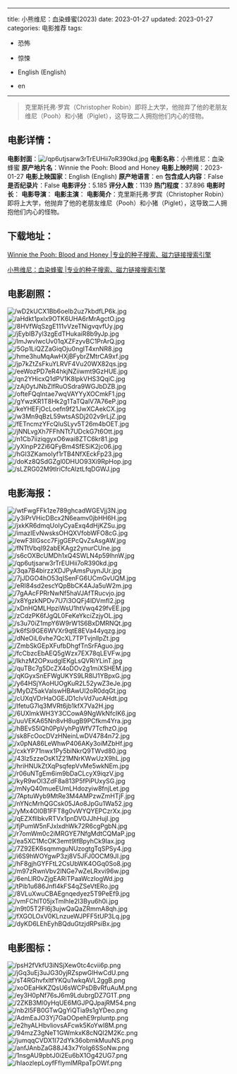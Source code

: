 
---
title: 小熊维尼：血染蜂蜜(2023)
date: 2023-01-27
updated: 2023-01-27
categories: 电影推荐
tags:
- 恐怖
- 惊悚

- English (English)
- en
---


> 克里斯托弗·罗宾（Christopher Robin）即将上大学，他抛弃了他的老朋友维尼（Pooh）和小猪（Piglet），这导致二人拥抱他们内心的怪物。

## **电影详情**：

**电影封面**：<img src="https://image.tmdb.org/t/p/w200/qp6utjsarw3rTrEUHii7oR390kd.jpg" alt="/qp6utjsarw3rTrEUHii7oR390kd.jpg" title="/qp6utjsarw3rTrEUHii7oR390kd.jpg">
**电影名称**：小熊维尼：血染蜂蜜
**原产地片名**：Winnie the Pooh: Blood and Honey
**电影上映时间**：2023-01-27
**电影上映国家**：English (English)
**原产地语言**：en
**包含成人内容**：False
**是否纪录片**：False
**电影评分**：5.185
**评分人数**：1139
**热门程度**：37.896
**电影时长**：
**电影导演**：
**电影主演**：
**电影简介**：克里斯托弗·罗宾（Christopher Robin）即将上大学，他抛弃了他的老朋友维尼（Pooh）和小猪（Piglet），这导致二人拥抱他们内心的怪物。

## **下载地址**：
[Winnie the Pooh: Blood and Honey |专业的种子搜索、磁力链接搜索引擎](https://movie.amd794.com:2083/?search=Winnie%20the%20Pooh%3A%20Blood%20and%20Honey&ordering=&mode=match_phrase&page_size=10&page=1)

[小熊维尼：血染蜂蜜 |专业的种子搜索、磁力链接搜索引擎](https://movie.amd794.com:2083/?search=%E5%B0%8F%E7%86%8A%E7%BB%B4%E5%B0%BC%EF%BC%9A%E8%A1%80%E6%9F%93%E8%9C%82%E8%9C%9C&ordering=&mode=match_phrase&page_size=10&page=1)
 

## **电影剧照**：
<img src="https://image.tmdb.org/t/p/original/wD2kUCX1Bb6oeIb2uz7kbdfLP6k.jpg" alt="/wD2kUCX1Bb6oeIb2uz7kbdfLP6k.jpg" title="/wD2kUCX1Bb6oeIb2uz7kbdfLP6k.jpg"><img src="https://image.tmdb.org/t/p/original/aHdkt1pxlx9OTK6UHA6rMrAgctO.jpg" alt="/aHdkt1pxlx9OTK6UHA6rMrAgctO.jpg" title="/aHdkt1pxlx9OTK6UHA6rMrAgctO.jpg"><img src="https://image.tmdb.org/t/p/original/8HVfWqSzgE111vVzeTNigvqvfUy.jpg" alt="/8HVfWqSzgE111vVzeTNigvqvfUy.jpg" title="/8HVfWqSzgE111vVzeTNigvqvfUy.jpg"><img src="https://image.tmdb.org/t/p/original/jEybIB7yl3zgEdTHukaiR8b9yJp.jpg" alt="/jEybIB7yl3zgEdTHukaiR8b9yJp.jpg" title="/jEybIB7yl3zgEdTHukaiR8b9yJp.jpg"><img src="https://image.tmdb.org/t/p/original/lmJwvlwcUv01qXZFzyvBC1PrArQ.jpg" alt="/lmJwvlwcUv01qXZFzyvBC1PrArQ.jpg" title="/lmJwvlwcUv01qXZFzyvBC1PrArQ.jpg"><img src="https://image.tmdb.org/t/p/original/5Gp1LiQZZaGiqOju0ngIT4xnNR8.jpg" alt="/5Gp1LiQZZaGiqOju0ngIT4xnNR8.jpg" title="/5Gp1LiQZZaGiqOju0ngIT4xnNR8.jpg"><img src="https://image.tmdb.org/t/p/original/hme3huMqAwHXjBFybrZMtrCA9xf.jpg" alt="/hme3huMqAwHXjBFybrZMtrCA9xf.jpg" title="/hme3huMqAwHXjBFybrZMtrCA9xf.jpg"><img src="https://image.tmdb.org/t/p/original/jp7kZtZsFkuYLRVF4Vu20WX82qs.jpg" alt="/jp7kZtZsFkuYLRVF4Vu20WX82qs.jpg" title="/jp7kZtZsFkuYLRVF4Vu20WX82qs.jpg"><img src="https://image.tmdb.org/t/p/original/eeWozPD7eR4hkjNZiiwmt9GzHUE.jpg" alt="/eeWozPD7eR4hkjNZiiwmt9GzHUE.jpg" title="/eeWozPD7eR4hkjNZiiwmt9GzHUE.jpg"><img src="https://image.tmdb.org/t/p/original/qn2YHicxQ1dPV1K8lpkVHS3QqiC.jpg" alt="/qn2YHicxQ1dPV1K8lpkVHS3QqiC.jpg" title="/qn2YHicxQ1dPV1K8lpkVHS3QqiC.jpg"><img src="https://image.tmdb.org/t/p/original/zAj0ytJNbZIfRuOSdra9WGJbDZB.jpg" alt="/zAj0ytJNbZIfRuOSdra9WGJbDZB.jpg" title="/zAj0ytJNbZIfRuOSdra9WGJbDZB.jpg"><img src="https://image.tmdb.org/t/p/original/ofteFQqIntae7wqVAYYyXOCmkF1.jpg" alt="/ofteFQqIntae7wqVAYYyXOCmkF1.jpg" title="/ofteFQqIntae7wqVAYYyXOCmkF1.jpg"><img src="https://image.tmdb.org/t/p/original/gYwzKR1T8Hk2g1TaTQalV7A76eP.jpg" alt="/gYwzKR1T8Hk2g1TaTQalV7A76eP.jpg" title="/gYwzKR1T8Hk2g1TaTQalV7A76eP.jpg"><img src="https://image.tmdb.org/t/p/original/keYHEFjOcLoefn9f21JwXCAekCX.jpg" alt="/keYHEFjOcLoefn9f21JwXCAekCX.jpg" title="/keYHEFjOcLoefn9f21JwXCAekCX.jpg"><img src="https://image.tmdb.org/t/p/original/w3Mn9qBzL59wtsASDj202v9rLjZ.jpg" alt="/w3Mn9qBzL59wtsASDj202v9rLjZ.jpg" title="/w3Mn9qBzL59wtsASDj202v9rLjZ.jpg"><img src="https://image.tmdb.org/t/p/original/fETncmzYFcQIuSLyv5T26m4bOET.jpg" alt="/fETncmzYFcQIuSLyv5T26m4bOET.jpg" title="/fETncmzYFcQIuSLyv5T26m4bOET.jpg"><img src="https://image.tmdb.org/t/p/original/jNNLvgXh7FFhNTt7UDckG7t6Ott.jpg" alt="/jNNLvgXh7FFhNTt7UDckG7t6Ott.jpg" title="/jNNLvgXh7FFhNTt7UDckG7t6Ott.jpg"><img src="https://image.tmdb.org/t/p/original/n1Cb7iiziqgyxO6wai8ZTC6kr81.jpg" alt="/n1Cb7iiziqgyxO6wai8ZTC6kr81.jpg" title="/n1Cb7iiziqgyxO6wai8ZTC6kr81.jpg"><img src="https://image.tmdb.org/t/p/original/yXlnpP2Zi6QFyBm4SfESiK2jc06.jpg" alt="/yXlnpP2Zi6QFyBm4SfESiK2jc06.jpg" title="/yXlnpP2Zi6QFyBm4SfESiK2jc06.jpg"><img src="https://image.tmdb.org/t/p/original/hGI3ZKamoIyf1rTB4NfXEckFp23.jpg" alt="/hGI3ZKamoIyf1rTB4NfXEckFp23.jpg" title="/hGI3ZKamoIyf1rTB4NfXEckFp23.jpg"><img src="https://image.tmdb.org/t/p/original/doKz8QSdGZgl0DHUO93Xi9RpHop.jpg" alt="/doKz8QSdGZgl0DHUO93Xi9RpHop.jpg" title="/doKz8QSdGZgl0DHUO93Xi9RpHop.jpg"><img src="https://image.tmdb.org/t/p/original/sLZRG02M9tIriCfcAlztLfqDGWJ.jpg" alt="/sLZRG02M9tIriCfcAlztLfqDGWJ.jpg" title="/sLZRG02M9tIriCfcAlztLfqDGWJ.jpg">

## **电影海报**：
<img src="https://image.tmdb.org/t/p/original/wtFwgFFk1ze789ghcadWGEVjj3N.jpg" alt="/wtFwgFFk1ze789ghcadWGEVjj3N.jpg" title="/wtFwgFFk1ze789ghcadWGEVjj3N.jpg"><img src="https://image.tmdb.org/t/p/original/y3iPrVHicDBcx2N6eamv0jbHH6H.jpg" alt="/y3iPrVHicDBcx2N6eamv0jbHH6H.jpg" title="/y3iPrVHicDBcx2N6eamv0jbHH6H.jpg"><img src="https://image.tmdb.org/t/p/original/jxkKR6dmqUoIyCyaExq4dHjKZSu.jpg" alt="/jxkKR6dmqUoIyCyaExq4dHjKZSu.jpg" title="/jxkKR6dmqUoIyCyaExq4dHjKZSu.jpg"><img src="https://image.tmdb.org/t/p/original/imazIEvNwsksOHQXVfobWFO8cG.jpg" alt="/imazIEvNwsksOHQXVfobWFO8cG.jpg" title="/imazIEvNwsksOHQXVfobWFO8cG.jpg"><img src="https://image.tmdb.org/t/p/original/ewF3IlGscc7FjgGEPcQvZsAsgAW.jpg" alt="/ewF3IlGscc7FjgGEPcQvZsAsgAW.jpg" title="/ewF3IlGscc7FjgGEPcQvZsAsgAW.jpg"><img src="https://image.tmdb.org/t/p/original/fNTtVbqI92abEKAgz2ynurCUne.jpg" alt="/fNTtVbqI92abEKAgz2ynurCUne.jpg" title="/fNTtVbqI92abEKAgz2ynurCUne.jpg"><img src="https://image.tmdb.org/t/p/original/s6cOXBcUMDh1xQ4SWLN4p59lhnW.jpg" alt="/s6cOXBcUMDh1xQ4SWLN4p59lhnW.jpg" title="/s6cOXBcUMDh1xQ4SWLN4p59lhnW.jpg"><img src="https://image.tmdb.org/t/p/original/qp6utjsarw3rTrEUHii7oR390kd.jpg" alt="/qp6utjsarw3rTrEUHii7oR390kd.jpg" title="/qp6utjsarw3rTrEUHii7oR390kd.jpg"><img src="https://image.tmdb.org/t/p/original/3qa7B4birzzXDJPyAmsPuynJUr.jpg" alt="/3qa7B4birzzXDJPyAmsPuynJUr.jpg" title="/3qa7B4birzzXDJPyAmsPuynJUr.jpg"><img src="https://image.tmdb.org/t/p/original/7jJDGO4hO53qISenFG6UCmGvUQM.jpg" alt="/7jJDGO4hO53qISenFG6UCmGvUQM.jpg" title="/7jJDGO4hO53qISenFG6UCmGvUQM.jpg"><img src="https://image.tmdb.org/t/p/original/eRI84sd2escYQpBbCK4AJa5uW2m.jpg" alt="/eRI84sd2escYQpBbCK4AJa5uW2m.jpg" title="/eRI84sd2escYQpBbCK4AJa5uW2m.jpg"><img src="https://image.tmdb.org/t/p/original/7gAAcFPRrNwNf5haVJAfTRucvjo.jpg" alt="/7gAAcFPRrNwNf5haVJAfTRucvjo.jpg" title="/7gAAcFPRrNwNf5haVJAfTRucvjo.jpg"><img src="https://image.tmdb.org/t/p/original/x8YgzkNPDv7U7i3OQFj4IDVmfI2.jpg" alt="/x8YgzkNPDv7U7i3OQFj4IDVmfI2.jpg" title="/x8YgzkNPDv7U7i3OQFj4IDVmfI2.jpg"><img src="https://image.tmdb.org/t/p/original/xDnHQMLHpziWsU1htVwq429fvEE.jpg" alt="/xDnHQMLHpziWsU1htVwq429fvEE.jpg" title="/xDnHQMLHpziWsU1htVwq429fvEE.jpg"><img src="https://image.tmdb.org/t/p/original/zCdzPK6fJgQL0FeKeYkciZzjyOL.jpg" alt="/zCdzPK6fJgQL0FeKeYkciZzjyOL.jpg" title="/zCdzPK6fJgQL0FeKeYkciZzjyOL.jpg"><img src="https://image.tmdb.org/t/p/original/s3u70iZ1mpY6W9rW1S6BxDMRNQt.jpg" alt="/s3u70iZ1mpY6W9rW1S6BxDMRNQt.jpg" title="/s3u70iZ1mpY6W9rW1S6BxDMRNQt.jpg"><img src="https://image.tmdb.org/t/p/original/k6fSi9GE6WVXr9qtE8EVa44yqzg.jpg" alt="/k6fSi9GE6WVXr9qtE8EVa44yqzg.jpg" title="/k6fSi9GE6WVXr9qtE8EVa44yqzg.jpg"><img src="https://image.tmdb.org/t/p/original/dNeOiL6vhe7QcXL7TPTvjnllpZt.jpg" alt="/dNeOiL6vhe7QcXL7TPTvjnllpZt.jpg" title="/dNeOiL6vhe7QcXL7TPTvjnllpZt.jpg"><img src="https://image.tmdb.org/t/p/original/ZmbSkGEpXFufbDhgfTnSrFAguo.jpg" alt="/ZmbSkGEpXFufbDhgfTnSrFAguo.jpg" title="/ZmbSkGEpXFufbDhgfTnSrFAguo.jpg"><img src="https://image.tmdb.org/t/p/original/fcCbzcEbAEQ5gWzx7EX78qLEVFw.jpg" alt="/fcCbzcEbAEQ5gWzx7EX78qLEVFw.jpg" title="/fcCbzcEbAEQ5gWzx7EX78qLEVFw.jpg"><img src="https://image.tmdb.org/t/p/original/lkhzM2OPxudgIEKgLsQVRiYLinT.jpg" alt="/lkhzM2OPxudgIEKgLsQVRiYLinT.jpg" title="/lkhzM2OPxudgIEKgLsQVRiYLinT.jpg"><img src="https://image.tmdb.org/t/p/original/quTBc7g5DcZX4oDOv2g1miXSHEM.jpg" alt="/quTBc7g5DcZX4oDOv2g1miXSHEM.jpg" title="/quTBc7g5DcZX4oDOv2g1miXSHEM.jpg"><img src="https://image.tmdb.org/t/p/original/qKGyxSnEFWgUKYS9LR8lJ1YBpxG.jpg" alt="/qKGyxSnEFWgUKYS9LR8lJ1YBpxG.jpg" title="/qKGyxSnEFWgUKYS9LR8lJ1YBpxG.jpg"><img src="https://image.tmdb.org/t/p/original/y64HSjYAoHUOgKuR2L52ywZ3eJe.jpg" alt="/y64HSjYAoHUOgKuR2L52ywZ3eJe.jpg" title="/y64HSjYAoHUOgKuR2L52ywZ3eJe.jpg"><img src="https://image.tmdb.org/t/p/original/MyDZ5akVaIswHBAwUI2oR0dqGt.jpg" alt="/MyDZ5akVaIswHBAwUI2oR0dqGt.jpg" title="/MyDZ5akVaIswHBAwUI2oR0dqGt.jpg"><img src="https://image.tmdb.org/t/p/original/cUXqVDrHaOGEJD1clvVd7ucAHdt.jpg" alt="/cUXqVDrHaOGEJD1clvVd7ucAHdt.jpg" title="/cUXqVDrHaOGEJD1clvVd7ucAHdt.jpg"><img src="https://image.tmdb.org/t/p/original/lfetuG7lq3MVRt6jb1kfX7Va2H.jpg" alt="/lfetuG7lq3MVRt6jb1kfX7Va2H.jpg" title="/lfetuG7lq3MVRt6jb1kfX7Va2H.jpg"><img src="https://image.tmdb.org/t/p/original/6UXlmkWH3Y3CCowA9NgWkNfcIK6.jpg" alt="/6UXlmkWH3Y3CCowA9NgWkNfcIK6.jpg" title="/6UXlmkWH3Y3CCowA9NgWkNfcIK6.jpg"><img src="https://image.tmdb.org/t/p/original/uuVEKA65Nn8vH8ugB9PCfkm4Yra.jpg" alt="/uuVEKA65Nn8vH8ugB9PCfkm4Yra.jpg" title="/uuVEKA65Nn8vH8ugB9PCfkm4Yra.jpg"><img src="https://image.tmdb.org/t/p/original/hBEvS5lQh0PpVyhPgWfV7TcfhzO.jpg" alt="/hBEvS5lQh0PpVyhPgWfV7TcfhzO.jpg" title="/hBEvS5lQh0PpVyhPgWfV7TcfhzO.jpg"><img src="https://image.tmdb.org/t/p/original/sk8FcOocDVzHNeinLwDV4784n72.jpg" alt="/sk8FcOocDVzHNeinLwDV4784n72.jpg" title="/sk8FcOocDVzHNeinLwDV4784n72.jpg"><img src="https://image.tmdb.org/t/p/original/x0pNA86LeWhwP406AKy3oiMZbHf.jpg" alt="/x0pNA86LeWhwP406AKy3oiMZbHf.jpg" title="/x0pNA86LeWhwP406AKy3oiMZbHf.jpg"><img src="https://image.tmdb.org/t/p/original/cxkYP71nwx1Py5biNkrQ9TWvd80.jpg" alt="/cxkYP71nwx1Py5biNkrQ9TWvd80.jpg" title="/cxkYP71nwx1Py5biNkrQ9TWvd80.jpg"><img src="https://image.tmdb.org/t/p/original/43lz5zzeOsK1Z21MNrKWwUzX9hL.jpg" alt="/43lz5zzeOsK1Z21MNrKWwUzX9hL.jpg" title="/43lz5zzeOsK1Z21MNrKWwUzX9hL.jpg"><img src="https://image.tmdb.org/t/p/original/hriHNUkZtXqPsqfepVvMe5wkNEm.jpg" alt="/hriHNUkZtXqPsqfepVvMe5wkNEm.jpg" title="/hriHNUkZtXqPsqfepVvMe5wkNEm.jpg"><img src="https://image.tmdb.org/t/p/original/r06uNTgEm6im9bDaCLcyX9iqzV.jpg" alt="/r06uNTgEm6im9bDaCLcyX9iqzV.jpg" title="/r06uNTgEm6im9bDaCLcyX9iqzV.jpg"><img src="https://image.tmdb.org/t/p/original/kyR9wOl3ZdF8a813P5fPiPUxySG.jpg" alt="/kyR9wOl3ZdF8a813P5fPiPUxySG.jpg" title="/kyR9wOl3ZdF8a813P5fPiPUxySG.jpg"><img src="https://image.tmdb.org/t/p/original/mNyQ40mueEUmLHdozyiw8fnjLet.jpg" alt="/mNyQ40mueEUmLHdozyiw8fnjLet.jpg" title="/mNyQ40mueEUmLHdozyiw8fnjLet.jpg"><img src="https://image.tmdb.org/t/p/original/7AptuWyb9MtRe3M4AMPzwZmHTjF.jpg" alt="/7AptuWyb9MtRe3M4AMPzwZmHTjF.jpg" title="/7AptuWyb9MtRe3M4AMPzwZmHTjF.jpg"><img src="https://image.tmdb.org/t/p/original/nYNcMrhQGCsk05JAo8JpGu1Wa52.jpg" alt="/nYNcMrhQGCsk05JAo8JpGu1Wa52.jpg" title="/nYNcMrhQGCsk05JAo8JpGu1Wa52.jpg"><img src="https://image.tmdb.org/t/p/original/yMx4Ol0B1FFT8g0vWYQYEPCzrXx.jpg" alt="/yMx4Ol0B1FFT8g0vWYQYEPCzrXx.jpg" title="/yMx4Ol0B1FFT8g0vWYQYEPCzrXx.jpg"><img src="https://image.tmdb.org/t/p/original/qEZXfIlbkvRTVx1pnDV0JJhHujI.jpg" alt="/qEZXfIlbkvRTVx1pnDV0JJhHujI.jpg" title="/qEZXfIlbkvRTVx1pnDV0JJhHujI.jpg"><img src="https://image.tmdb.org/t/p/original/fjPumW5nFJxlxdhWk72R6cgPgbN.jpg" alt="/fjPumW5nFJxlxdhWk72R6cgPgbN.jpg" title="/fjPumW5nFJxlxdhWk72R6cgPgbN.jpg"><img src="https://image.tmdb.org/t/p/original/r7omWm0c2iMRGYE7NfgMdtCQMaP.jpg" alt="/r7omWm0c2iMRGYE7NfgMdtCQMaP.jpg" title="/r7omWm0c2iMRGYE7NfgMdtCQMaP.jpg"><img src="https://image.tmdb.org/t/p/original/ea5XC1McOK3emt9lfBpyhCk9Iax.jpg" alt="/ea5XC1McOK3emt9lfBpyhCk9Iax.jpg" title="/ea5XC1McOK3emt9lfBpyhCk9Iax.jpg"><img src="https://image.tmdb.org/t/p/original/7Z92EK6sqmmguNUzogtgTqSPSy4.jpg" alt="/7Z92EK6sqmmguNUzogtgTqSPSy4.jpg" title="/7Z92EK6sqmmguNUzogtgTqSPSy4.jpg"><img src="https://image.tmdb.org/t/p/original/i6S9hWOYgwP3zj8V5JFJ0OCM9JI.jpg" alt="/i6S9hWOYgwP3zj8V5JFJ0OCM9JI.jpg" title="/i6S9hWOYgwP3zj8V5JFJ0OCM9JI.jpg"><img src="https://image.tmdb.org/t/p/original/hF8gjhGYFFtL2CsUbWK4OGq0So8.jpg" alt="/hF8gjhGYFFtL2CsUbWK4OGq0So8.jpg" title="/hF8gjhGYFFtL2CsUbWK4OGq0So8.jpg"><img src="https://image.tmdb.org/t/p/original/m97zRwnVbv2lNGe7wZeLRxvi96w.jpg" alt="/m97zRwnVbv2lNGe7wZeLRxvi96w.jpg" title="/m97zRwnVbv2lNGe7wZeLRxvi96w.jpg"><img src="https://image.tmdb.org/t/p/original/6enLlR0vZjgEARiTPaaWczIogWd.jpg" alt="/6enLlR0vZjgEARiTPaaWczIogWd.jpg" title="/6enLlR0vZjgEARiTPaaWczIogWd.jpg"><img src="https://image.tmdb.org/t/p/original/tPib1u686Jnfl4kFS4qZSeVtERo.jpg" alt="/tPib1u686Jnfl4kFS4qZSeVtERo.jpg" title="/tPib1u686Jnfl4kFS4qZSeVtERo.jpg"><img src="https://image.tmdb.org/t/p/original/8VLuXwuCBAEgnqedyez5T9PeEf9.jpg" alt="/8VLuXwuCBAEgnqedyez5T9PeEf9.jpg" title="/8VLuXwuCBAEgnqedyez5T9PeEf9.jpg"><img src="https://image.tmdb.org/t/p/original/vmFChlT05jxTmlhIe2I3Byu6h0i.jpg" alt="/vmFChlT05jxTmlhIe2I3Byu6h0i.jpg" title="/vmFChlT05jxTmlhIe2I3Byu6h0i.jpg"><img src="https://image.tmdb.org/t/p/original/n9t05T2Fl6j3ujwQaQaZRmmA8qh.jpg" alt="/n9t05T2Fl6j3ujwQaQaZRmmA8qh.jpg" title="/n9t05T2Fl6j3ujwQaQaZRmmA8qh.jpg"><img src="https://image.tmdb.org/t/p/original/fXGOLOxV0KLnzueWJPFF5tUP3Lq.jpg" alt="/fXGOLOxV0KLnzueWJPFF5tUP3Lq.jpg" title="/fXGOLOxV0KLnzueWJPFF5tUP3Lq.jpg"><img src="https://image.tmdb.org/t/p/original/dyKD6LEhEyhBQduGtzjdRPsiBx.jpg" alt="/dyKD6LEhEyhBQduGtzjdRPsiBx.jpg" title="/dyKD6LEhEyhBQduGtzjdRPsiBx.jpg">

## **电影图标**：
<img src="https://image.tmdb.org/t/p/original/psH2fVkfU3iNSjXew0tc4cvii6p.png" alt="/psH2fVkfU3iNSjXew0tc4cvii6p.png" title="/psH2fVkfU3iNSjXew0tc4cvii6p.png"><img src="https://image.tmdb.org/t/p/original/jGq3uEj3uJG30yjRZspwGlHwCdU.png" alt="/jGq3uEj3uJG30yjRZspwGlHwCdU.png" title="/jGq3uEj3uJG30yjRZspwGlHwCdU.png"><img src="https://image.tmdb.org/t/p/original/sT4RGhvfxltfYKQu1wkqAVL2ggB.png" alt="/sT4RGhvfxltfYKQu1wkqAVL2ggB.png" title="/sT4RGhvfxltfYKQu1wkqAVL2ggB.png"><img src="https://image.tmdb.org/t/p/original/xoOEaHkKZQsU6sWCPsDBvRfuAuM.png" alt="/xoOEaHkKZQsU6sWCPsDBvRfuAuM.png" title="/xoOEaHkKZQsU6sWCPsDBvRfuAuM.png"><img src="https://image.tmdb.org/t/p/original/ey3H0pNf76sJ6m9LdubrgDZ7G1T.png" alt="/ey3H0pNf76sJ6m9LdubrgDZ7G1T.png" title="/ey3H0pNf76sJ6m9LdubrgDZ7G1T.png"><img src="https://image.tmdb.org/t/p/original/2ZKB3Ml0yHqUE6MGJPQJpajRM54.png" alt="/2ZKB3Ml0yHqUE6MGJPQJpajRM54.png" title="/2ZKB3Ml0yHqUE6MGJPQJpajRM54.png"><img src="https://image.tmdb.org/t/p/original/nb2I5FB0GTwQgYiQTia9s1gYDeo.png" alt="/nb2I5FB0GTwQgYiQTia9s1gYDeo.png" title="/nb2I5FB0GTwQgYiQTia9s1gYDeo.png"><img src="https://image.tmdb.org/t/p/original/AdmEaJO3Yj7GaOOpehE9rpluntp.png" alt="/AdmEaJO3Yj7GaOOpehE9rpluntp.png" title="/AdmEaJO3Yj7GaOOpehE9rpluntp.png"><img src="https://image.tmdb.org/t/p/original/e2hyALHbvliovsAFcwk5KoYwI8M.png" alt="/e2hyALHbvliovsAFcwk5KoYwI8M.png" title="/e2hyALHbvliovsAFcwk5KoYwI8M.png"><img src="https://image.tmdb.org/t/p/original/94mzZ3gNeT1GWmkxK8cNQl2M2Kc.png" alt="/94mzZ3gNeT1GWmkxK8cNQl2M2Kc.png" title="/94mzZ3gNeT1GWmkxK8cNQl2M2Kc.png"><img src="https://image.tmdb.org/t/p/original/jumqqCVDX1I72dYk36obmkMuuNS.png" alt="/jumqqCVDX1I72dYk36obmkMuuNS.png" title="/jumqqCVDX1I72dYk36obmkMuuNS.png"><img src="https://image.tmdb.org/t/p/original/anfJAnbZaG88J43x7YoIg6SSoNw.png" alt="/anfJAnbZaG88J43x7YoIg6SSoNw.png" title="/anfJAnbZaG88J43x7YoIg6SSoNw.png"><img src="https://image.tmdb.org/t/p/original/1nsgAU9pbtJ0i2Eu6bX1Og42UG7.png" alt="/1nsgAU9pbtJ0i2Eu6bX1Og42UG7.png" title="/1nsgAU9pbtJ0i2Eu6bX1Og42UG7.png"><img src="https://image.tmdb.org/t/p/original/hIaozlepLoyfFfIymlMRpaTpOWf.png" alt="/hIaozlepLoyfFfIymlMRpaTpOWf.png" title="/hIaozlepLoyfFfIymlMRpaTpOWf.png">
